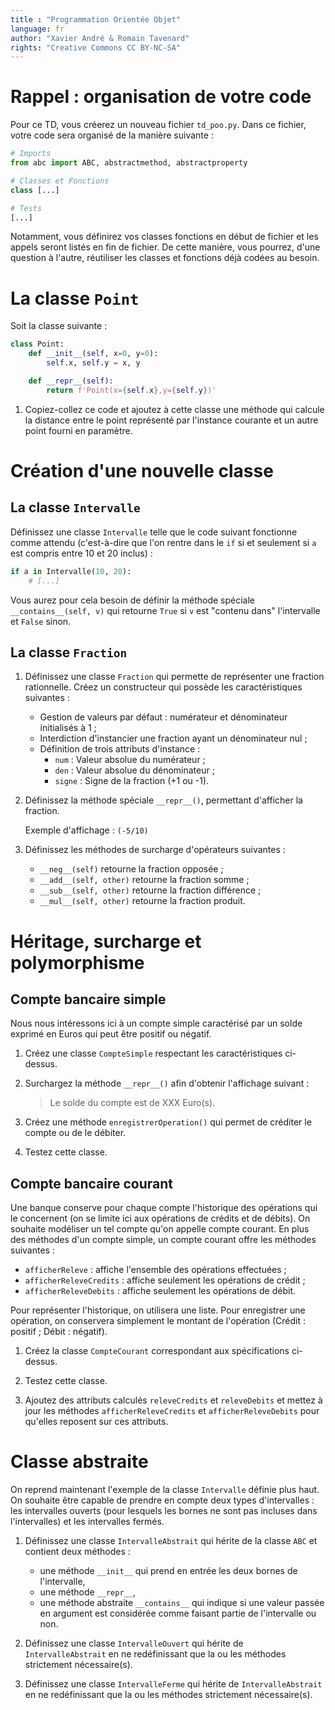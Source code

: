 ```yaml
---
title : "Programmation Orientée Objet"
language: fr
author: "Xavier André & Romain Tavenard"
rights: "Creative Commons CC BY-NC-SA"
---
```


# Rappel : organisation de votre code

Pour ce TD, vous créerez un nouveau fichier `td_poo.py`.
Dans ce fichier, votre code sera organisé de la manière suivante :

```python
# Imports
from abc import ABC, abstractmethod, abstractproperty

# Classes et Fonctions
class [...]

# Tests
[...]
```

Notamment, vous définirez vos classes fonctions en début de fichier et les appels
seront listés en fin de fichier. De cette manière, vous pourrez, d'une question
à l'autre, réutiliser les classes et fonctions déjà codées au besoin.


# La classe `Point`

Soit la classe suivante :

```python
class Point:
    def __init__(self, x=0, y=0):
        self.x, self.y = x, y

    def __repr__(self):
        return f'Point(x={self.x},y={self.y})'
```

1. Copiez-collez ce code et ajoutez à cette classe une méthode qui calcule la distance entre le point représenté par l'instance courante et un autre point fourni en paramètre.

# Création d'une nouvelle classe

## La classe `Intervalle`

Définissez une classe `Intervalle` telle que le code suivant fonctionne comme attendu (c'est-à-dire que l'on rentre dans le `if` si et seulement si `a` est compris entre 10 et 20 inclus) :

```python
if a in Intervalle(10, 20):
    # [...]
```

Vous aurez pour cela besoin de définir la méthode spéciale `__contains__(self, v)` qui retourne `True` si `v` est "contenu dans" l'intervalle et `False` sinon.

## La classe `Fraction`

1. Définissez une classe `Fraction` qui permette de représenter une fraction rationnelle. Créez un constructeur qui possède les caractéristiques suivantes :

    * Gestion de valeurs par défaut : numérateur et dénominateur initialisés à 1 ;
    * Interdiction d'instancier une fraction ayant un dénominateur nul ;
    * Définition de trois attributs d'instance :
        * `num` : Valeur absolue du numérateur ;
        * `den` : Valeur absolue du dénominateur ;
        * `signe` : Signe de la fraction (+1 ou -1).

2. Définissez la méthode spéciale `__repr__()`, permettant d'afficher la fraction.

    Exemple d'affichage : `(-5/10)`

3. Définissez les méthodes de surcharge d'opérateurs suivantes :

    * `__neg__(self)` retourne la fraction opposée ;
    * `__add__(self, other)` retourne la fraction somme ;
    * `__sub__(self, other)` retourne la fraction différence ;
    * `__mul__(self, other)` retourne la fraction produit.

# Héritage, surcharge et polymorphisme

## Compte bancaire simple

Nous nous intéressons ici à un compte simple caractérisé par un solde exprimé en Euros qui peut être positif ou négatif.

1. Créez une classe `CompteSimple` respectant les caractéristiques ci-dessus.

2. Surchargez la méthode `__repr__()` afin d'obtenir l'affichage suivant : 

    > Le solde du compte est de XXX Euro(s).

3. Créez une méthode `enregistrerOperation()` qui permet de créditer le compte ou de le
débiter.

4. Testez cette classe.

## Compte bancaire courant

Une banque conserve pour chaque compte l'historique des opérations qui le concernent (on se limite ici aux opérations de crédits et de débits). On souhaite modéliser un tel compte qu'on appelle compte courant. En plus des méthodes d'un compte simple, un compte courant offre les méthodes suivantes :

* `afficherReleve` : affiche l'ensemble des opérations effectuées ;
* `afficherReleveCredits` : affiche seulement les opérations de crédit ;
* `afficherReleveDebits` : affiche seulement les opérations de débit.

Pour représenter l'historique, on utilisera une liste. Pour enregistrer une opération, on conservera simplement le montant de l'opération (Crédit : positif ; Débit : négatif).

1. Créez la classe `CompteCourant` correspondant aux spécifications ci-dessus.

2. Testez cette classe.

3. Ajoutez des attributs calculés `releveCredits` et `releveDebits` et mettez à jour les méthodes `afficherReleveCredits` et `afficherReleveDebits` pour qu'elles reposent sur ces attributs.

# Classe abstraite

On reprend maintenant l'exemple de la classe `Intervalle` définie plus haut.
On souhaite être capable de prendre en compte deux types d'intervalles : les intervalles ouverts (pour lesquels les bornes ne sont pas incluses dans l'intervalles) et les intervalles fermés.

1. Définissez une classe `IntervalleAbstrait` qui hérite de la classe `ABC` et contient deux méthodes : 

    * une méthode `__init__` qui prend en entrée les deux bornes de l'intervalle,
    * une méthode `__repr__`,
    * une méthode abstraite `__contains__` qui indique si une valeur passée en argument est considérée comme faisant partie de l'intervalle ou non.

2. Définissez une classe `IntervalleOuvert` qui hérite de `IntervalleAbstrait` en ne redéfinissant que la ou les méthodes strictement nécessaire(s).

3. Définissez une classe `IntervalleFerme` qui hérite de `IntervalleAbstrait` en ne redéfinissant que la ou les méthodes strictement nécessaire(s).
